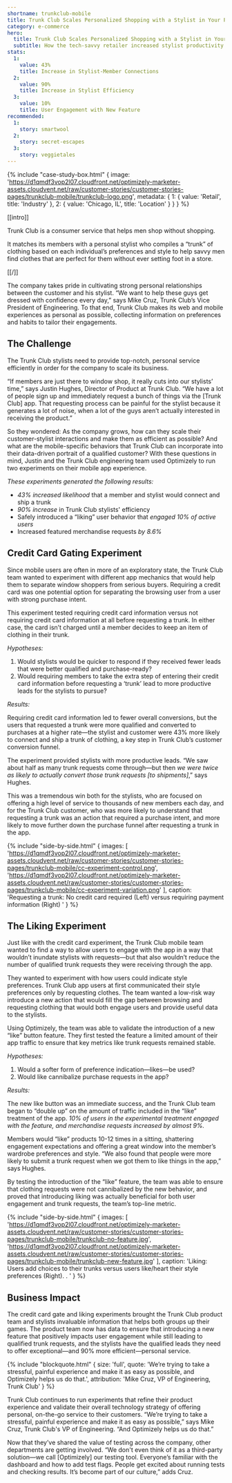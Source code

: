 ```yaml
---
shortname: trunkclub-mobile
title: Trunk Club Scales Personalized Shopping with a Stylist in Your Pocket
category: e-commerce
hero:
  title: Trunk Club Scales Personalized Shopping with a Stylist in Your Pocket
  subtitle: How the tech-savvy retailer increased stylist productivity 90% through mobile app optimization
stats:
  1:
    value: 43%
    title: Increase in Stylist-Member Connections
  2:
    value: 90%
    title: Increase in Stylist Efficiency
  3:
    value: 10%
    title: User Engagement with New Feature
recommended:
  1:
    story: smartwool
  2:
    story: secret-escapes
  3:
    story: veggietales
---
```

{% include "case-study-box.html"
  {
    image: 'https://d1qmdf3vop2l07.cloudfront.net/optimizely-marketer-assets.cloudvent.net/raw/customer-stories/customer-stories-pages/trunkclub-mobile/trunkclub-logo.png',
    metadata: {
      1: {
        value: 'Retail',
        title: 'Industry'
      },
      2: {
        value: 'Chicago, IL',
        title: 'Location'
      }
    }
  }
%}

[[intro]]

Trunk Club is a consumer service that helps men shop without shopping. 

It matches its members with a personal stylist who compiles a “trunk” of clothing based on each individual’s preferences and style to help savvy men find clothes that are perfect for them without ever setting foot in a store. 

[[/]]

The company takes pride in cultivating strong personal relationships between the customer and his stylist. “We want to help these guys get dressed with confidence every day,” says Mike Cruz, Trunk Club’s Vice President of Engineering. To that end, Trunk Club makes its web and mobile experiences as personal as possible, collecting information on preferences and habits to tailor their engagements. 

## The Challenge

The Trunk Club stylists need to provide top-notch, personal service efficiently in order for the company to scale its business. 

“If members are just there to window shop, it really cuts into our stylists’ time,” says Justin Hughes, Director of Product at Trunk Club. “We have a lot of people sign up and immediately request a bunch of things via the [Trunk Club] app. That requesting process can be painful for the stylist because it generates a lot of noise, when a lot of the guys aren’t actually interested in receiving the product.” 

So they wondered: As the company grows, how can they scale their customer-stylist interactions and make them as efficient as possible? And what are the mobile-specific behaviors that Trunk Club can incorporate into their data-driven portrait of a qualified customer? With these questions in mind, Justin and the Trunk Club engineering team used Optimizely to run two experiments on their mobile app experience. 

*These experiments generated the following results:* 

* *43% increased likelihood* that a member and stylist would connect and ship a trunk
* *90% increase* in Trunk Club stylists' efficiency
* Safely introduced a “liking” user behavior that *engaged 10% of active users*
* Increased featured merchandise requests *by 8.6%*

## Credit Card Gating Experiment

Since mobile users are often in more of an exploratory state, the Trunk Club team wanted to experiment with different app mechanics that would help them to separate window shoppers from serious buyers. Requiring a credit card was one potential option for separating the browsing user from a user with strong purchase intent.

This experiment tested requiring credit card information versus not requiring credit card information at all before requesting a trunk. In either case, the card isn’t charged until a member decides to keep an item of clothing in their trunk.

*Hypotheses:*

1. Would stylists would be quicker to respond if they received fewer leads that were better qualified and purchase-ready? 
2. Would requiring members to take the extra step of entering their credit card information before requesting a ‘trunk’ lead to more productive leads for the stylists to pursue?

*Results:*

Requiring credit card information led to fewer overall conversions, but the users that requested a trunk were more qualified and converted to purchases at a higher rate—the stylist and customer were 43% more likely to connect and ship a trunk of clothing, a key step in Trunk Club’s customer conversion funnel.

The experiment provided stylists with more productive leads. “We saw about half as many trunk requests come through—but then *we were twice as likely to actually convert those trunk requests [to shipments]*,” says Hughes. 

This was a tremendous win both for the stylists, who are focused on offering a high level of service to thousands of new members each day, and for the Trunk Club customer, who was more likely to understand that requesting a trunk was an action that required a purchase intent, and more likely to move further down the purchase funnel after requesting a trunk in the app.

{% include "side-by-side.html"
  {
    images: [
      'https://d1qmdf3vop2l07.cloudfront.net/optimizely-marketer-assets.cloudvent.net/raw/customer-stories/customer-stories-pages/trunkclub-mobile/cc-experiment-control.png',
      'https://d1qmdf3vop2l07.cloudfront.net/optimizely-marketer-assets.cloudvent.net/raw/customer-stories/customer-stories-pages/trunkclub-mobile/cc-experiment-variation.png'
    ],
    caption: 'Requesting a trunk: No credit card required (Left) versus requiring payment information (Right)
'
  }
%}

## The Liking Experiment

Just like with the credit card experiment, the Trunk Club mobile team wanted to find a way to allow users to engage with the app in a way that wouldn’t inundate stylists with requests—but that also wouldn’t reduce the number of qualified trunk requests they were receiving through the app.

They wanted to experiment with how users could indicate style preferences. Trunk Club app users at first communicated their style preferences only by requesting clothes. The team wanted a low-risk way introduce a new action that would fill the gap between browsing and requesting clothing that would both engage users and provide useful data to the stylists.

Using Optimizely, the team was able to validate the introduction of a new “like” button feature. They first tested the feature a limited amount of their app traffic to ensure that key metrics like trunk requests remained stable. 

*Hypotheses:*

1. Would a softer form of preference indication—likes—be used?
2. Would like cannibalize purchase requests in the app? 

*Results:*

The new like button was an immediate success, and the Trunk Club team began to “double up” on the amount of traffic included in the “like” treatment of the app. *10% of users in the experimental treatment engaged with the feature, and merchandise requests increased by almost 9%.*

Members would “like” products 10-12 times in a sitting, shattering engagement expectations and offering a great window into the member’s wardrobe preferences and style. “We also found that people were more likely to submit a trunk request when we got them to like things in the app,” says Hughes. 

By testing the introduction of the “like” feature, the team was able to ensure that clothing requests were not cannibalized by the new behavior, and proved that introducing liking was actually beneficial for both user engagement and trunk requests, the team’s top-line metric.

{% include "side-by-side.html"
  {
    images: [
      'https://d1qmdf3vop2l07.cloudfront.net/optimizely-marketer-assets.cloudvent.net/raw/customer-stories/customer-stories-pages/trunkclub-mobile/trunkclub-no-feature.jpg',
      'https://d1qmdf3vop2l07.cloudfront.net/optimizely-marketer-assets.cloudvent.net/raw/customer-stories/customer-stories-pages/trunkclub-mobile/trunkclub-new-feature.jpg'
    ],
    caption: 'Liking: Users add choices to their trunks versus users like/heart their style preferences (Right).
.
'
  }
%}

## Business Impact

The credit card gate and liking experiments brought the Trunk Club product team and stylists invaluable information that helps both groups up their games. The product team now has data to ensure that introducing a new feature that positively impacts user engagement while still leading to qualified trunk requests, and the stylists have the qualified leads they need to offer exceptional—and 90% more efficient—personal service. 

{% include "blockquote.html"
  {
    size: 'full',
    quote: 'We’re trying to take a stressful, painful experience and make it as easy as possible, and Optimizely helps us do that.',
    attribution: 'Mike Cruz, VP of Engineering, Trunk Club'
  }
%}

Trunk Club continues to run experiments that refine their product experience and validate their overall technology strategy of offering personal, on-the-go service to their customers. “We’re trying to take a stressful, painful experience and make it as easy as possible,” says Mike Cruz, Trunk Club's VP of Engineering. “And Optimizely helps us do that.” 

Now that they’ve shared the value of testing across the company, other departments are getting involved. “We don't even think of it as a third-party solution—we call [Optimizely] our testing tool. Everyone’s familiar with the dashboard and how to add test flags. People get excited about running tests and checking results. It’s become part of our culture,” adds Cruz.





